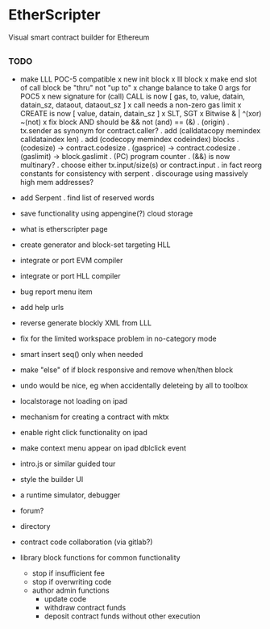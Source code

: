 # EtherScripter
Visual smart contract builder for Ethereum
##

### TODO
* make LLL POC-5 compatible
  x new init block
  x lll block 
  x make end slot of call block be "thru" not "up to"
  x change balance to take 0 args for POC5
  x new signature for (call) CALL is now [ gas, to, value, datain, datain_sz, dataout, dataout_sz ]
  x call needs a non-zero gas limit 
  x CREATE is now [ value, datain, datain_sz ]
  x SLT, SGT 
  x Bitwise & | ^(xor) ~(not)
  x fix block AND should be && not (and) == (&) 
  . (origin)
  . tx.sender as synonym for contract.caller?
  . add (calldatacopy memindex calldataindex len) 
  . add (codecopy memindex codeindex) blocks
  . (codesize) -> contract.codesize
  . (gasprice) -> contract.codesize
  . (gaslimit) -> block.gaslimit
  . (PC) program counter
  . (&&) is now multinary?
  . choose either tx.input/size(s) or contract.input
    . in fact reorg constants for consistency with serpent
  . discourage using massively high mem addresses?

* add Serpent 
  . find list of reserved words
* save functionality using appengine(?) cloud storage
* what is etherscripter page
* create generator and block-set targeting HLL
* integrate or port EVM compiler
* integrate or port HLL compiler 
* bug report menu item
* add help urls
* reverse generate blockly XML from LLL
* fix for the limited workspace problem in no-category mode
* smart insert seq() only when needed
* make "else" of if block responsive and remove when/then block
* undo would be nice, eg when accidentally deleteing by all to toolbox 
* localstorage not loading on ipad
* mechanism for creating a contract with mktx
* enable right click functionality on ipad
* make context menu appear on ipad dblclick event
* intro.js or similar guided tour
* style the builder UI
* a runtime simulator, debugger
* forum?
* directory 
* contract code collaboration (via gitlab?)
* library block functions for common functionality
  - stop if insufficient fee
  - stop if overwriting code
  - author admin functions 
    * update code
    * withdraw contract funds
    * deposit contract funds without other execution
